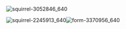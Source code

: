 ![squirrel-3052846_640](D:\Dev\SrcCode\geek-algorithm-leetcode\src\main\leetcode_manuscripts\dp\Untitled.assets\squirrel-3052846_640.jpg)

![squirrel-2245913_640](D:\Dev\SrcCode\geek-algorithm-leetcode\src\main\leetcode_manuscripts\dp\Untitled.assets\squirrel-2245913_640.jpg)![form-3370956_640](D:\Dev\SrcCode\geek-algorithm-leetcode\src\main\leetcode_manuscripts\dp\Untitled.assets\form-3370956_640.jpg)
